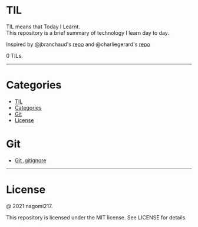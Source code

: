 # TIL

TIL means that Today I Learnt.<br>
This repository is a brief summary of technology I learn day to day.<br>

Inspired by @jbranchaud's [repo](https://github.com/jbranchaud/til) and @charliegerard's [repo](https://github.com/charliegerard/dev-notes)

0 TILs.

---

# Categories

- [TIL](#til)
- [Categories](#categories)
- [Git](#git)
- [License](#license)

# Git

- [Git .gitignore](#Git/gitignore.md)

---

# License

@ 2021 nagomi217.

This repository is licensed under the MIT license. See LICENSE for details.
